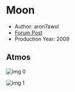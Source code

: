 # Moon

* Author: aron7awol
* [Forum Post](https://www.avsforum.com/threads/bass-eq-for-filtered-movies.2995212/post-58312592)
* Production Year: 2009

## Atmos

![img 0](https://i.imgur.com/cQLfWCA.jpg)

![img 1](https://i.imgur.com/5p8JRBX.png)

